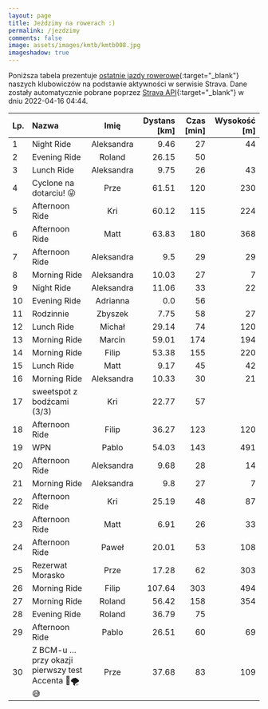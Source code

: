 ```yaml
---
layout: page
title: Jeździmy na rowerach :)
permalink: /jezdzimy
comments: false
image: assets/images/kmtb/kmtb008.jpg
imageshadow: true
---
```


Poniższa tabela prezentuje [ostatnie jazdy rowerowe](https://www.strava.com/clubs/336381){:target="_blank"} naszych klubowiczów na podstawie aktywności w serwisie Strava. Dane zostały automatycznie pobrane poprzez [Strava API](https://developers.strava.com/docs/reference/#api-Clubs-getClubActivitiesById){:target="_blank"} w dniu 2022-04-16 04:44.

Lp. | Nazwa | Imię | Dystans [km] | Czas [min] | Wysokość [m]
:--- | :--- | :---: | ---: | ---: | ---:
1|Night Ride|Aleksandra|9.46|27|44
2|Evening Ride|Roland|26.15|50|
3|Lunch Ride|Aleksandra|9.75|26|43
4|Cyclone na dotarciu! 😜|Prze|61.51|120|230
5|Afternoon Ride|Kri|60.12|115|224
6|Afternoon Ride|Matt|63.83|180|368
7|Afternoon Ride|Aleksandra|9.5|29|29
8|Morning Ride|Aleksandra|10.03|27|7
9|Night Ride|Aleksandra|11.06|33|22
10|Evening Ride|Adrianna|0.0|56|
11|Rodzinnie|Zbyszek|7.75|58|27
12|Lunch Ride|Michał|29.14|74|120
13|Morning Ride|Marcin|59.01|174|194
14|Morning Ride|Filip|53.38|155|220
15|Lunch Ride|Matt|9.17|45|42
16|Morning Ride|Aleksandra|10.33|30|21
17|sweetspot z bodźcami (3/3) |Kri|22.77|57|
18|Afternoon Ride|Filip|36.27|123|120
19|WPN|Pablo|54.03|143|491
20|Afternoon Ride|Aleksandra|9.68|28|14
21|Morning Ride|Aleksandra|9.8|27|7
22|Afternoon Ride|Kri|25.19|48|87
23|Afternoon Ride|Matt|6.91|26|33
24|Afternoon Ride|Paweł|20.01|53|108
25|Rezerwat Morasko |Prze|17.28|62|303
26|Morning Ride|Filip|107.64|303|494
27|Morning Ride|Roland|56.42|158|354
28|Evening Ride|Roland|36.79|75|
29|Afternoon Ride|Pablo|26.51|60|69
30|Z BCM-u … przy okazji pierwszy test Accenta 🚀🌪😅|Prze|37.68|83|109
